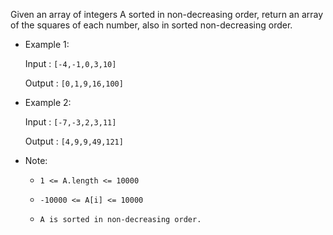 Given an array of integers A sorted in non-decreasing order, return an array of the squares of each number, also in sorted non-decreasing order.

* Example 1:

    Input : `[-4,-1,0,3,10]`

    Output : `[0,1,9,16,100]`
 
 
 * Example 2:

    Input : `[-7,-3,2,3,11]`

    Output : `[4,9,9,49,121]`
 
 
* Note:

    * `1 <= A.length <= 10000`
    
    * `-10000 <= A[i] <= 10000`
    
    * `A is sorted in non-decreasing order.`

   